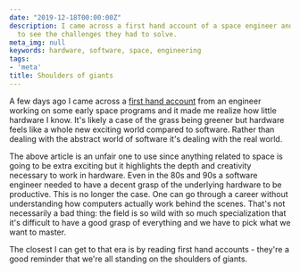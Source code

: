 ```yaml
---
date: "2019-12-18T00:00:00Z"
description: I came across a first hand account of a space engineer and it's incredible
  to see the challenges they had to solve.
meta_img: null
keywords: hardware, software, space, engineering
tags:
- 'meta'
title: Shoulders of giants
---
```


A few days ago I came across a [first hand account](https://www.thespacereview.com/article/3833/1) from an engineer working on some early space programs and it made me realize how little hardware I know. It's likely a case of the grass being greener but hardware feels like a whole new exciting world compared to software. Rather than dealing with the abstract world of software it's dealing with the real world.

The above article is an unfair one to use since anything related to space is going to be extra exciting but it highlights the depth and creativity necessary to work in hardware. Even in the 80s and 90s a software engineer needed to have a decent grasp of the underlying hardware to be productive. This is no longer the case. One can go through a career without understanding how computers actually work behind the scenes. That's not necessarily a bad thing: the field is so wild with so much specialization that it's difficult to have a good grasp of everything and we have to pick what we want to master.

The closest I can get to that era is by reading first hand accounts - they're a good reminder that we're all standing on the shoulders of giants.
